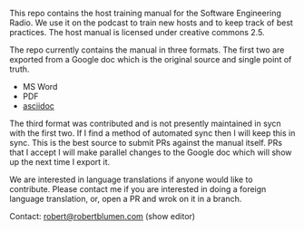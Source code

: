 This repo contains the host training manual for the Software Engineering Radio.  We use it on the podcast to train new hosts and to keep track of best practices.  The host manual is licensed under creative commons 2.5. 

The repo currently contains the manual in three formats.  The first two are exported from a Google doc which is the original source and single point of truth. 
 - MS Word
 - PDF
 - [asciidoc](http://asciidoctor.org) 
 
The third format was contributed and is not presently maintained in sycn with the first two.  If I find a method of automated sync then I will keep this in sync.  This is the best source to submit PRs against the manual itself.  PRs that I accept I will make parallel changes to the Google doc which will show up the next time I export it. 

We are interested in language translations if anyone would like to contribute.   Please contact me if you are interested in doing a foreign language translation, or, open a PR and wrok on it in a branch. 

Contact: robert@robertblumen.com (show editor)

